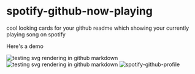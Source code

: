# spotify-github-now-playing

cool looking cards for your github readme which showing your currently playing song on spotify

Here's a demo

![testing svg rendering in github markdown](https://readme-now-playing.vercel.app/now-playing/q?uid=bwygdf3k5na8cdy8ek3ofoteq&size=large&theme=colorblock)
![testing svg rendering in github markdown](https://readme-now-playing.vercel.app/now-playing/q?uid=bwygdf3k5na8cdy8ek3ofoteq&size=med&theme=colorblock)
![spotify-github-profile](https://readme-now-playing.vercel.app/now-playing/q?uid=bwygdf3k5na8cdy8ek3ofoteq&size=small&theme=colorblock)
<!-- ![spotify-github-profile](https://readme-now-playing.vercel.app/now-playing/q?uid=bwygdf3k5na8cdy8ek3ofoteq&size=small&background=dark&test=true) -->

<!-- ![spotify-github-profile](https://now-playing.15adityagaikwad.repl.co/now-playing/q?uid=bwygdf3k5na8cdy8ek3ofoteq&size=small&background=dark) -->

<!-- ![spotify-github-profil](https://now-playing.15adityagaikwad.repl.co/now-playing/q?uid=bwygdf3k5na8cdy8ek3ofoteq&size=small) -->
<!-- ![testing svg rendering in github markdown](docs/card_small.svg) -->
